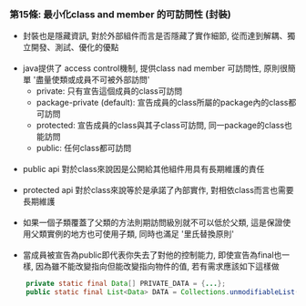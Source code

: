 ### 第15條: 最小化class and member 的可訪問性 (封裝)

* 封裝也是隱藏資訊, 對於外部組件而言是否隱藏了實作細節, 從而達到解耦、獨立開發、測試、優化的優點
  <br> <br>
* java提供了 access control機制, 提供class nad member 可訪問性, 原則很簡單 '盡量使類或成員不可被外部訪問'
  * private: 只有宣告這個成員的class可訪問
  * package-private (default): 宣告成員的class所屬的package內的class都可訪問
  * protected: 宣告成員的class與其子class可訪問, 同一package的class也能訪問
  * public: 任何class都可訪問
<br> <br>
* public api 對於class來說因是公開給其他組件用具有長期維護的責任
<br> <br>
* protected api 對於class來說等於是承諾了內部實作, 對相依class而言也需要長期維護
<br> <br>
* 如果一個子類覆蓋了父類的方法則期訪問級別就不可以低於父類, 這是保證使用父類實例的地方也可使用子類, 同時也滿足 '里氏替換原則'
<br> <br>
* 當成員被宣告為public即代表你失去了對他的控制能力, 即使宣告為final也一樣, 因為雖不能改變指向但能改變指向物件的值, 若有需求應該如下這樣做
```java
    private static final Data[] PRIVATE_DATA = {...};
    public static final List<Data> DATA = Collections.unmodifiableList(Arrays.asList(PRIVATE_DATA));
```

